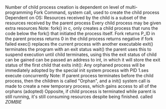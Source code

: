 Number of child process creation is dependent on level of multi-programming
Fork Command, system call, used to create the child process
Dependent on OS:
	Resources received by the child is a subset of the resources received by the parent process
	Every child process may be given extra resources
Note: fork() in c, only creates a child process that runs the code below the fork() that initiated the process itself.
Fork 
	returns P_ID in the parent process
	returns 0 in the child process
	returns negative if fork failed
exec() replaces the current process with another executable
exit() terminates the program with an exit status
wait() 
	the parent uses this to suspend execution until child terminates, using this the exit status of child can be gained
	can be passed an address to int, in which it will store the exit status of the first child that exits
init(): Any orphaned process will be immediately adopted by the special init system process with PID 1.ses execute concurrently
Note: If parent process terminates before the child process, then the children is called "Orphan", and a init() system call is made to create a new temporary process, which gains access to all of the orphans (adopted)
Opposite, if child process is terminated while parent is still running, it's still consuming resources despite being finished. called *ZOMBIE*

